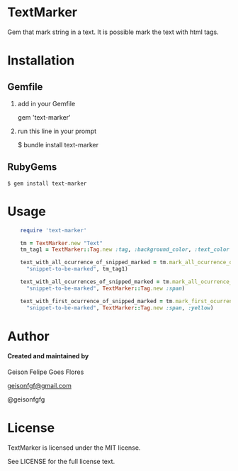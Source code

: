 TextMarker
===========

Gem that mark string in a text. It is possible mark the text with html tags.

Installation
============

Gemfile
-------

1) add in your Gemfile

    gem 'text-marker'

2) run this line in your prompt

    $ bundle install text-marker


RubyGems
-------

    $ gem install text-marker

Usage
=====

```ruby
    require 'text-marker'

    tm = TextMarker.new "Text"
    tm_tag1 = TextMarker::Tag.new :tag, :background_color, :text_color

    text_with_all_ocurrence_of_snipped_marked = tm.mark_all_ocurrence_of(
      "snippet-to-be-marked", tm_tag1)

    text_with_all_ocurrences_of_snipped_marked = tm.mark_all_ocurrence_of(
      "snippet-to-be-marked", TextMarker::Tag.new :span)

    text_with_first_ocurrence_of_snipped_marked = tm.mark_first_ocurrence_of(
      "snippet-to-be-marked", TextMarker::Tag.new :span, :yellow)
```

Author
======

#### Created and maintained by
Geison Felipe Goes Flores

geisonfgf@gmail.com

@geisonfgfg

License
=======

TextMarker is licensed under the MIT license.

See LICENSE for the full license text.
